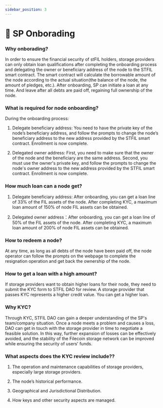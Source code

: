 ```yaml
---
sidebar_position: 3
---
```


# 📌 SP Onborading


### Why onborading?
In order to ensure the financial security of stFIL holders, storage providers can only obtain loan qualifications after completing the onboarding process and delegating the owner or beneficiary address of the node to the STFIL smart contract. The smart contract will calculate the borrowable amount of the node according to the actual situation(the balance of the node, the amount of pledges, etc.). After onboarding, SP can initiate a loan at any time. And leave after all debts are paid off, regaining full ownership of the node.

### What is required for node onboarding?
During the onboarding process:

1. Delegate beneficiary address: You need to have the private key of the node’s beneficiary address, and follow the prompts to change the node’s beneficiary address to the new address provided by the STFIL smart contract. Enrollment is now complete.

2. Delegated owner address: First, you need to make sure that the owner of the node and the beneficiary are the same address. Second, you must use the owner's private key, and follow the prompts to change the node's owner address to the new address provided by the STFIL smart contract. Enrollment is now complete.
### How much loan can a node get?

1.  Delegate beneficiary address: After onboarding, you can get a loan line of 33% of the FIL assets of the node. After completing KYC, a maximum loan amount of 150% of node FIL assets can be obtained.

2.  Delegated owner address：After onboarding, you can get a loan line of 50% of the FIL assets of the node. After completing KYC, a maximum loan amount of 200% of node FIL assets can be obtained.

### How to redeem a node?
At any time, as long as all debts of the node have been paid off, the node operator can follow the prompts on the webpage to complete the resignation operation and get back the ownership of the node.

### How to get a loan with a high amount?
If storage providers want to obtain higher loans for their node, they need to submit the KYC form to STFIL DAO for review. A storage provider that passes KYC represents a higher credit value. You can get a higher loan.

### Why KYC?
Through KYC, STFIL DAO can gain a deeper understanding of the SP's team/company situation. Once a node meets a problem and causes a loss, DAO can get in touch with the storage provider in time to negotiate a feasible solution. In this way, further expansion of losses can be effectively avoided, and the stability of the Filecoin storage network can be improved while ensuring the security of users' funds.

### What aspects does the KYC review include??

1.  The operation and maintenance capabilities of storage providers, especially large storage providers.

2.  The node’s historical performance.

3.  Geographical and Jurisdictional Distribution.

4.  How keys and other security aspects are managed.

